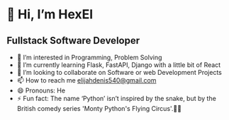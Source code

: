 # 👋 Hi, I’m HexEl
## Fullstack Software Developer
- 👀 I’m interested in Programming, Problem Solving
- 🌱 I’m currently learning Flask, FastAPI, Django with a little bit of React
- 💞️ I’m looking to collaborate on Software or web Development Projects
- 📫 How to reach me elijahdenis540@gmail.com
- 😄 Pronouns: He
- ⚡ Fun fact: The name ‘Python’ isn’t inspired by the snake, but by the British comedy series 'Monty Python's Flying Circus'.🐍😂

<!---
edenis00/edenis00 is a ✨ special ✨ repository because its `README.md` (this file) appears on your GitHub profile.
You can click the Preview link to take a look at your changes.
--->
